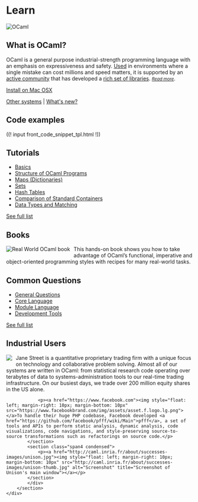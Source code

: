 

<div class="container">
    <h1>Learn</h1>
    <div class="row">
        <div id="platform-logo" class="span2">
            <img src="/static/img/ocaml-large.png" alt="OCaml">
        </div>
        <section id="learn-leader" class="span7">
            <h1>What is OCaml?</h1>
            <p>OCaml is a general purpose industrial-strength programming language with an emphasis on expressiveness and safety. <a href="/learn/companies">Used</a> in environments where a single mistake can cost millions and speed matters, it is supported by an <a href="/community">active community</a> that has developed a <a href="/packages">rich set of libraries</a>. <small><em><a href="/learn/description">Read more</a></em></small>.</p>
        </section>
        <div id="platform-download" class="span3">
            <p><a href="#" class="btn">Install on Mac OSX</a></p>
            <p>
                <a href="#">Other systems</a> |
                <a href="#">What's new?</a>
            </p>
        </div>
    </div>
    <div class="row">
        <section class="span4 condensed">
            <h1 class="ruled">Code examples</h1>
            ((! input front_code_snippet_tpl.html !))
        </section>
        <section class="span4 condensed">
            <h1 class="ruled">Tutorials</h1>
            <ul>
                <li><a href="/learn/tutorials/basics">Basics</a></li>
                <li><a href="/learn/tutorials/structure_of_ocaml_programs">Structure of OCaml Programs</a></li>
                <li><a href="/learn/tutorials/map">Maps (Dictionaries)</a></li>
                <li><a href="/learn/tutorials/set">Sets</a></li>
                <li><a href="/learn/tutorials/hashtbl">Hash Tables</a></li>
                <li><a href="/learn/tutorials/comparison_of_standard_containers">Comparison of Standard Containers</a></li>
                <li><a href="/learn/tutorials/data_types_and_matching">Data Types and Matching</a></li>
            </ul>
            <footer>
                <p><a href="/learn/tutorials">See full list</a></p>
            </footer>
        </section>
        <section class="span4 condensed">
            <h1 class="ruled">Books</h1>
                <a href="https://realworldocaml.org"><img style="float: left; margin-right: 10px; margin-bottom: 10px" src="/static/img/real-world-ocaml.png" alt="Real World OCaml book"></a><p>This hands-on book shows you how to take advantage of OCaml’s functional, imperative and object-oriented programming styles with recipes for many real-world tasks.</p>
        </section>
    </div>
    <div class="row">
        <section class="span4 condensed">
            <h1 class="ruled">Common Questions</h1>
            <ul>
                <li><a href="/learn/faq">General Questions</a></li>
                <li><a href="/learn/faq">Core Language</a></li>
                <li><a href="/learn/faq">Module Language</a></li>
                <li><a href="/learn/faq">Development Tools</a></li>
            </ul>
            <footer>
                <p><a href="/learn/faq">See full list</a></p>
            </footer>
        </section>
        <section class="span8 condensed">
            <h1 class="ruled">Industrial Users</h1>
            <div class="row">
            <section class="span4 condensed">
                <p><a href=""><img style="float: left; margin-right: 10px; margin-bottom: 10px" src="/img/jane-street.jpg"></a>Jane Street is a quantitative proprietary trading firm with a unique focus on technology and collaborative problem solving. Almost all of our systems are written in OCaml: from statistical research code operating over terabytes of data to systems-administration tools to our real-time trading infrastructure. On our busiest days, we trade over 200 million equity shares in the US alone.</p>

                <p><a href="https://www.facebook.com"><img style="float: left; margin-right: 10px; margin-bottom: 10px" src="https://www.facebookbrand.com/img/assets/asset.f.logo.lg.png"></a>To handle their huge PHP codebase, Facebook developed <a href="https://github.com/facebook/pfff/wiki/Main">pfff</a>, a set of tools and APIs to perform static analysis, dynamic analysis, code visualizations, code navigations, and style-preserving source-to-source transformations such as refactorings on source code.</p>
            </section>
            <section class="span4 condensed">
                <p><a href="http://caml.inria.fr/about/successes-images/unison.jpg"><img style="float: left; margin-right: 10px; margin-bottom: 10px" src="http://caml.inria.fr/about/successes-images/unison-thumb.jpg" alt="Screenshot" title="Screenshot of Unison's main window"></a></p>
            </section>
            </div>
        </section>
    </div>
</div>

